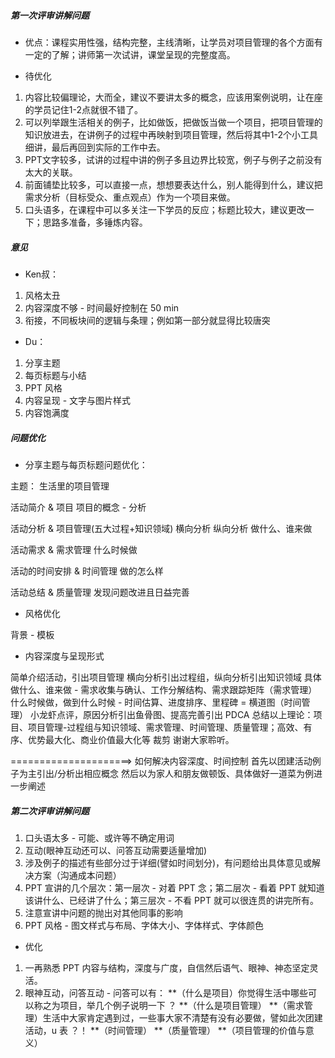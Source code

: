 ##### 第一次评审讲解问题

* 优点：课程实用性强，结构完整，主线清晰，让学员对项目管理的各个方面有一定的了解；讲师第一次试讲，课堂呈现的完整度高。


* 待优化

1. 内容比较偏理论，大而全，建议不要讲太多的概念，应该用案例说明，让在座的学员记住1-2点就很不错了。
2. 可以列举跟生活相关的例子，比如做饭，把做饭当做一个项目，把项目管理的知识放进去，在讲例子的过程中再映射到项目管理，然后将其中1-2个小工具细讲，最后再回到实际的工作中去。
3. PPT文字较多，试讲的过程中讲的例子多且边界比较宽，例子与例子之前没有太大的关联。
4. 前面铺垫比较多，可以直接一点，想想要表达什么，别人能得到什么，建议把需求分析（目标受众、重点观点）作为一个项目来做。
5. 口头语多，在课程中可以多关注一下学员的反应；标题比较大，建议更改一下；思路多准备，多锤炼内容。


##### 意见

* Ken叔：

1. 风格太丑
2. 内容深度不够  -  时间最好控制在 50 min
3. 衔接，不同板块间的逻辑与条理；例如第一部分就显得比较唐突


* Du：

1. 分享主题
2. 每页标题与小结
3. PPT 风格
4. 内容呈现 - 文字与图片样式
5. 内容饱满度


##### 问题优化

* 分享主题与每页标题问题优化：

主题：
生活里的项目管理

活动简介 & 项目
项目的概念 - 分析

活动分析 & 项目管理(五大过程+知识领域)
横向分析
纵向分析
做什么、谁来做

活动需求 & 需求管理
什么时候做

活动的时间安排 & 时间管理
做的怎么样

活动总结 & 质量管理
发现问题改进且日益完善

* 风格优化

背景 - 模板

* 内容深度与呈现形式

简单介绍活动，引出项目管理
横向分析引出过程组，纵向分析引出知识领域
具体做什么、谁来做 - 需求收集与确认、工作分解结构、需求跟踪矩阵（需求管理）
什么时候做，做到什么时候 - 时间估算、进度排序、里程碑 = 横道图（时间管理）
小龙虾点评，原因分析引出鱼骨图、提高完善引出 PDCA
总结以上理论：项目、项目管理-过程组与知识领域、需求管理、时间管理、质量管理；高效、有序、优势最大化、商业价值最大化等
裁剪
谢谢大家聆听。


=====================> 如何解决内容深度、时间控制
首先以团建活动例子为主引出/分析出相应概念
然后以为家人和朋友做顿饭、具体做好一道菜为例进一步阐述

##### 第二次评审讲解问题

1. 口头语太多 - 可能、或许等不确定用词
2. 互动(眼神互动还可以、问答互动需要适量增加)
3. 涉及例子的描述有些部分过于详细(譬如时间划分)，有问题给出具体意见或解决方案（沟通成本问题）
4. PPT 宣讲的几个层次：第一层次 - 对着 PPT 念；第二层次 - 看着 PPT 就知道该讲什么、已经讲了什么；第三层次 - 不看 PPT 就可以很连贯的讲完所有。
5. 注意宣讲中问题的抛出对其他同事的影响
6. PPT 风格 - 图文样式与布局、字体大小、字体样式、字体颜色


* 优化

1. 一再熟悉 PPT 内容与结构，深度与广度，自信然后语气、眼神、神态坚定灵活。
2. 眼神互动，问答互动 - 问答可以有：
   **（什么是项目）你觉得生活中哪些可以称之为项目，举几个例子说明一下 ？
   **（什么是项目管理）
   **（需求管理）生活中大家肯定遇到过，一些事大家不清楚有没有必要做，譬如此次团建活动，u 表 ？！
   **（时间管理）
   **（质量管理）
   **（项目管理的价值与意义）
